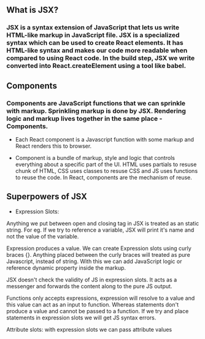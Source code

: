 ## What is JSX?

### JSX is a syntax extension of JavaScript that lets us write HTML-like markup in JavaScript file. JSX is a specialized syntax which can be used to create React elements. It has HTML-like syntax and makes our code more readable when compared to using React code. In the build step, JSX we write converted into React.createElement using a tool like babel.

## Components

### Components are JavaScript functions that we can sprinkle with markup. Sprinkling markup is done by JSX. Rendering logic and markup lives together in the same place - Components.

- Each React component is a Javascript function with some markup and React renders this to browser.

- Component is a bundle of markup, style and logic that controls everything about a specific part of the UI. HTML uses partials to resuse chunk of HTML, CSS uses classes to resuse CSS and JS uses functions to reuse the code. In React, components are the mechanism of reuse.

## Superpowers of JSX

- Expression Slots:

Anything we put between open and closing tag in JSX is treated as an static string. For eg. If we try to reference a variable, JSX will print it's name and not the value of the variable.

Expression produces a value.
We can create Expression slots using curly braces {}. Anything placed between the curly braces will treated as pure Javascript, instead of string. With this we can add JavaScript logic or reference dynamic property inside the markup.

JSX doesn't check the validity of JS in expression slots. It acts as a messenger and forwards the content along to the pure JS output.

Functions only accepts expressions, expression will resolve to a value and this value can act as an input to function. Whereas statements don't produce a value and cannot be passed to a function. If we try and place statements in expression slots we will get JS syntax errors.

Attribute slots: with expression slots we can pass attribute values
